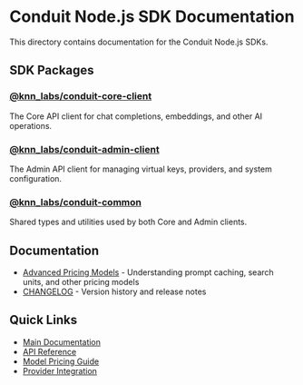 # Conduit Node.js SDK Documentation

This directory contains documentation for the Conduit Node.js SDKs.

## SDK Packages

### [@knn_labs/conduit-core-client](../Core/README.md)
The Core API client for chat completions, embeddings, and other AI operations.

### [@knn_labs/conduit-admin-client](../Admin/README.md) 
The Admin API client for managing virtual keys, providers, and system configuration.

### [@knn_labs/conduit-common](../Common/README.md)
Shared types and utilities used by both Core and Admin clients.

## Documentation

- [Advanced Pricing Models](./advanced-pricing-models.md) - Understanding prompt caching, search units, and other pricing models
- [CHANGELOG](../CHANGELOG.md) - Version history and release notes

## Quick Links

- [Main Documentation](/docs/README.md)
- [API Reference](/docs/API-Reference.md)
- [Model Pricing Guide](/docs/model-pricing/README.md)
- [Provider Integration](/docs/Provider-Integration.md)